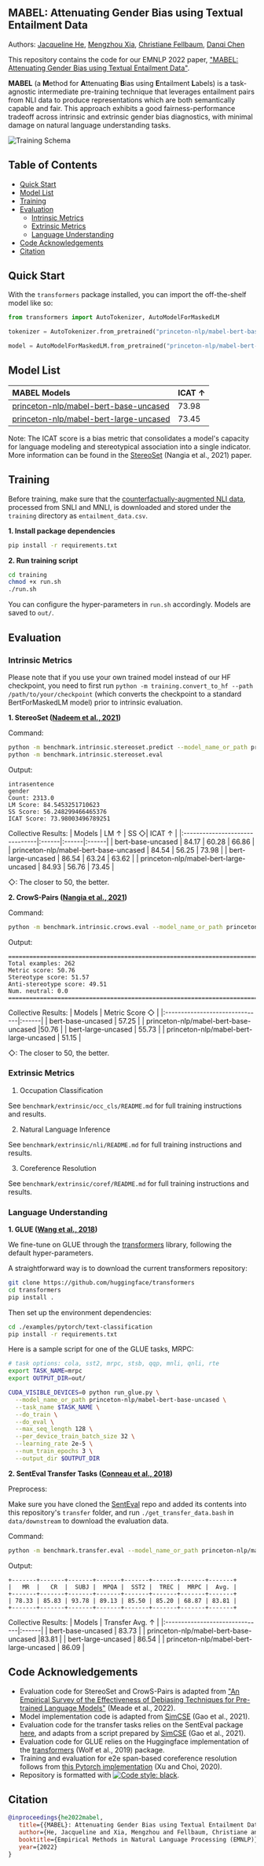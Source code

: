 ## MABEL: Attenuating Gender Bias using Textual Entailment Data

Authors: [Jacqueline He](https://jacqueline-he.github.io/), [Mengzhou Xia](https://xiamengzhou.github.io/), [Christiane Fellbaum](https://www.cs.princeton.edu/~fellbaum/), [Danqi Chen](https://www.cs.princeton.edu/~danqic/)

This repository contains the code for our EMNLP 2022 paper, ["MABEL: Attenuating Gender Bias using Textual Entailment Data"](https://arxiv.org/pdf/2210.14975.pdf). 

**MABEL** (a **M**ethod for **A**ttenuating **B**ias using **E**ntailment **L**abels) is a task-agnostic intermediate pre-training technique that leverages entailment pairs from NLI data to produce 
representations which are both semantically capable and fair. 
This approach exhibits a good fairness-performance tradeoff across intrinsic and extrinsic gender bias diagnostics, with minimal damage on natural language understanding tasks. 

![Training Schema](figure/teaser.png)


## Table of Contents
  * [Quick Start](#quick-start)
  * [Model List](#model-list)
  * [Training](#training)
  * [Evaluation](#evaluation)
    + [Intrinsic Metrics](#intrinsic-metrics)
    + [Extrinsic Metrics](#extrinsic-metrics)
    + [Language Understanding](#language-understanding)
  * [Code Acknowledgements](#code-acknowledgements)
  * [Citation](#citation)

## Quick Start

With the `transformers` package installed, you can import the off-the-shelf model like so: 

```python
from transformers import AutoTokenizer, AutoModelForMaskedLM

tokenizer = AutoTokenizer.from_pretrained("princeton-nlp/mabel-bert-base-uncased")

model = AutoModelForMaskedLM.from_pretrained("princeton-nlp/mabel-bert-base-uncased")
```

## Model List

|              MABEL Models       | ICAT ↑ |
|:-------------------------------|:------|
|  [princeton-nlp/mabel-bert-base-uncased](https://huggingface.co/princeton-nlp/mabel-bert-base-uncased) | 73.98 | 
| [princeton-nlp/mabel-bert-large-uncased](https://huggingface.co/princeton-nlp/mabel-bert-large-uncased) |  73.45 |

Note: The ICAT score is a bias metric that consolidates a model's capacity for language modeling and stereotypical association into a single indicator. More information can be found in the [StereoSet](https://aclanthology.org/2021.acl-long.416.pdf) (Nangia et al., 2021) paper.

## Training

Before training, make sure that the [counterfactually-augmented NLI data](https://drive.google.com/file/d/16KPp0rZv2DqAumccaRgvpLW4NwRCfdl6/view?usp=sharing), processed from SNLI and MNLI, is downloaded and stored under the `training` directory as `entailment_data.csv`. 

**1. Install package dependencies**

```bash
pip install -r requirements.txt
```

**2. Run training script**

```bash
cd training
chmod +x run.sh 
./run.sh
```
You can configure the hyper-parameters in `run.sh` accordingly. Models are saved to `out/`.  

## Evaluation

### Intrinsic Metrics 

Please note that if you use your own trained model instead of our HF checkpoint, you need to first run `python -m training.convert_to_hf --path /path/to/your/checkpoint` (which converts the checkpoint to a standard BertForMaskedLM model) prior to intrinsic evaluation.

**1. StereoSet ([Nadeem et al., 2021](https://aclanthology.org/2021.acl-long.416/))**

Command:

```bash
python -m benchmark.intrinsic.stereoset.predict --model_name_or_path princeton-nlp/mabel-bert-base-uncased && 
python -m benchmark.intrinsic.stereoset.eval
```


Output:
```
intrasentence
gender
Count: 2313.0
LM Score: 84.5453251710623
SS Score: 56.248299466465376
ICAT Score: 73.98003496789251
```

Collective Results:
|              Models       | LM ↑ | SS ◇| ICAT ↑ |
|:-------------------------------|:------|:------|:------|
| bert-base-uncased | 84.17 | 60.28 | 66.86 | 
|  princeton-nlp/mabel-bert-base-uncased | 84.54 | 56.25 | 73.98 | 
| bert-large-uncased | 86.54 | 63.24 | 63.62 | 
|  princeton-nlp/mabel-bert-large-uncased | 84.93 | 56.76 |  73.45 |

◇: The closer to 50, the better.

**2. CrowS-Pairs ([Nangia et al., 2021](https://aclanthology.org/2020.emnlp-main.154/))** 

Command: 

```bash
python -m benchmark.intrinsic.crows.eval --model_name_or_path princeton-nlp/mabel-bert-base-uncased
```


Output: 
``` 
====================================================================================================
Total examples: 262
Metric score: 50.76
Stereotype score: 51.57
Anti-stereotype score: 49.51
Num. neutral: 0.0
====================================================================================================
```

Collective Results:
|              Models       | Metric Score ◇ |
|:-------------------------------|:------|
| bert-base-uncased | 57.25 |
|  princeton-nlp/mabel-bert-base-uncased |50.76 | 
| bert-large-uncased | 55.73 |
|  princeton-nlp/mabel-bert-large-uncased | 51.15 |

◇: The closer to 50, the better.

### Extrinsic Metrics

1. Occupation Classification 

See `benchmark/extrinsic/occ_cls/README.md` for full training instructions and results.

2. Natural Language Inference

See `benchmark/extrinsic/nli/README.md` for full training instructions and results.

3. Coreference Resolution

See `benchmark/extrinsic/coref/README.md` for full training instructions and results.


### Language Understanding 
**1. GLUE ([Wang et al., 2018](https://aclanthology.org/W18-5446/))** 

We fine-tune on GLUE through the [transformers](https://github.com/huggingface/transformers/tree/main/examples/pytorch/text-classification) library, following the default hyper-parameters. 

A straightforward way is to download the current transformers repository:

```bash
git clone https://github.com/huggingface/transformers
cd transformers
pip install .
```

Then set up the environment dependencies:

```bash
cd ./examples/pytorch/text-classification
pip install -r requirements.txt
```


Here is a sample script for one of the GLUE tasks, MRPC:

```bash
# task options: cola, sst2, mrpc, stsb, qqp, mnli, qnli, rte 
export TASK_NAME=mrpc
export OUTPUT_DIR=out/

CUDA_VISIBLE_DEVICES=0 python run_glue.py \
  --model_name_or_path princeton-nlp/mabel-bert-base-uncased \
  --task_name $TASK_NAME \
  --do_train \
  --do_eval \
  --max_seq_length 128 \
  --per_device_train_batch_size 32 \
  --learning_rate 2e-5 \
  --num_train_epochs 3 \
  --output_dir $OUTPUT_DIR
```


**2. SentEval Transfer Tasks ([Conneau et al., 2018](https://arxiv.org/abs/1803.05449))**

Preprocess:

Make sure you have cloned the [SentEval](https://github.com/facebookresearch/SentEval) repo and added its contents into this repository's `transfer` folder, and run `./get_transfer_data.bash` in `data/downstream` to download the evaluation data.

Command:

```bash
python -m benchmark.transfer.eval --model_name_or_path princeton-nlp/mabel-bert-base-uncased --task_set transfer
```

Output:

```
+-------+-------+-------+-------+-------+-------+-------+-------+
|   MR  |   CR  |  SUBJ |  MPQA |  SST2 |  TREC |  MRPC |  Avg. |
+-------+-------+-------+-------+-------+-------+-------+-------+
| 78.33 | 85.83 | 93.78 | 89.13 | 85.50 | 85.20 | 68.87 | 83.81 |
+-------+-------+-------+-------+-------+-------+-------+-------+
```

Collective Results:
|              Models       | Transfer Avg. ↑ |
|:-------------------------------|:------|
| bert-base-uncased | 83.73 |
|  princeton-nlp/mabel-bert-base-uncased |83.81 | 
| bert-large-uncased | 86.54 |
|  princeton-nlp/mabel-bert-large-uncased | 86.09 |


## Code Acknowledgements
- Evaluation code for StereoSet and CrowS-Pairs is adapted from ["An Empirical Survey of the Effectiveness of Debiasing Techniques for Pre-trained Language Models"](https://aclanthology.org/2022.acl-long.132/) (Meade et al., 2022). 
- Model implementation code is adapted from [SimCSE](https://github.com/princeton-nlp/SimCSE/blob/main/evaluation.py) (Gao et al., 2021). 
- Evaluation code for the transfer tasks relies on the SentEval package [here](https://github.com/facebookresearch/SentEval), and adapts from a script prepared by [SimCSE](https://github.com/princeton-nlp/SimCSE/blob/main/evaluation.py) (Gao et al., 2021). 
- Evaluation code for GLUE relies on the Huggingface implementation of the [transformers](https://arxiv.org/abs/1910.03771) (Wolf et al., 2019) package.
- Training and evaluation for e2e span-based coreference resolution follows from [this Pytorch implementation](https://aclanthology.org/2020.emnlp-main.686/) (Xu and Choi, 2020).
- Repository is formatted with [![Code style: black](https://img.shields.io/badge/code%20style-black-000000.svg)](https://github.com/psf/black).

## Citation
```bibtex
@inproceedings{he2022mabel,
   title={{MABEL}: Attenuating Gender Bias using Textual Entailment Data},
   author={He, Jacqueline and Xia, Mengzhou and Fellbaum, Christiane and Chen, Danqi},
   booktitle={Empirical Methods in Natural Language Processing (EMNLP)},
   year={2022}
}
```
